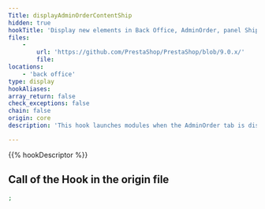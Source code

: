 ```yaml
---
Title: displayAdminOrderContentShip
hidden: true
hookTitle: 'Display new elements in Back Office, AdminOrder, panel Shipping'
files:
    -
        url: 'https://github.com/PrestaShop/PrestaShop/blob/9.0.x/'
        file: 
locations:
    - 'back office'
type: display
hookAliases: 
array_return: false
check_exceptions: false
chain: false
origin: core
description: 'This hook launches modules when the AdminOrder tab is displayed in the Back Office and extends / override Shipping panel content'

---
```


{{% hookDescriptor %}}

## Call of the Hook in the origin file

```php
;
```
